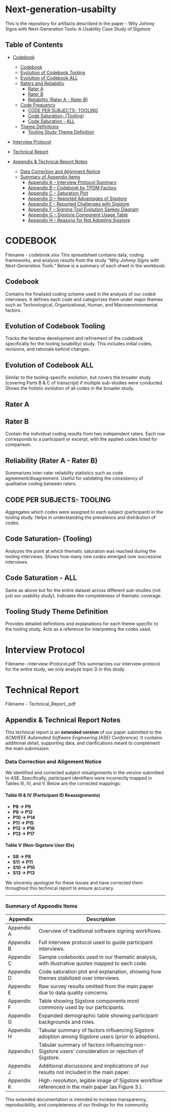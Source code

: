 # Next-generation-usabilty
This is the repository for artifacts described in the paper - Why Johnny Signs with Next-Generation Tools: A Usability Case Study of Sigstore
## Table of Contents

- [Codebook](#codebook)
  - [Codebook](#codebook)
  - [Evolution of Codebook Tooling](#evolution-of-codebook-tooling)
  - [Evolution of Codebook ALL](#evolution-of-codebook-all)
  - [Raters and Reliability]()
    - [Rater A](#rater-a)
    - [Rater B](#rater-b)
    - [Reliability (Rater A - Rater B)](#reliability-rater-a---rater-b)
  - [Code Frequency]()
    - [CODE PER SUBJECTS- TOOLING](#code-per-subjects--tooling)
    - [Code Saturation- (Tooling)](#code-saturation--tooling)
    - [Code Saturation - ALL](#code-saturation---all)
  - [Theme Definitions]()
    - [Tooling Study Theme Definition](#tooling-study-theme-definition)
      
- [Interview Protocol](#interview-protocol)
  
- [Technical Report](#technical-report)
- [Appendix & Technical Report Notes](#appendix--technical-report-notes)
  - [Data Correction and Alignment Notice](#data-correction-and-alignment-notice)
  - [Summary of Appendix Items](#summary-of-appendix-items)
    - [Appendix A – Interview Protocol Summary]()
    - [Appendix B – Codebook by TPOM Factors]()
    - [Appendix C – Saturation Plot]()
    - [Appendix D – Reported Advantages of Sigstore]()
    - [Appendix E – Reported Challenges with Sigstore]()
    - [Appendix F – Signing Tool Evolution Sankey Diagram]()
    - [Appendix G – Sigstore Component Usage Table]()
    - [Appendix H – Reasons for Not Adopting Sigstore]()


# CODEBOOK
Filename - codebook.xlsx
This spreadsheet contains data, coding frameworks, and analysis results from the study *"Why Johnny Signs with Next-Generation Tools."* Below is a summary of each sheet in the workbook:

## Codebook
Contains the finalized coding scheme used in the analysis of our coded interviews. It defines each code and categorizes them under major themes such as Technological, Organizational, Human, and Macroenvironmental factors.

## Evolution of Codebook Tooling
Tracks the iterative development and refinement of the codebook specifically for the tooling (usability) study. This includes initial codes, revisions, and rationale behind changes.

## Evolution of Codebook ALL
Similar to the tooling-specific evolution, but covers the broader study (covering Parts B & C of transcript) if multiple sub-studies were conducted. Shows the holistic evolution of all codes in the broader study.

## Rater A  
## Rater B
Contain the individual coding results from two independent raters. Each row corresponds to a participant or excerpt, with the applied codes listed for comparison.

## Reliability (Rater A - Rater B)
Summarizes inter-rater reliability statistics such as code agreement/disagreement. Useful for validating the consistency of qualitative coding between raters.

## CODE PER SUBJECTS- TOOLING
Aggregates which codes were assigned to each subject (participant) in the tooling study. Helps in understanding the prevalence and distribution of codes.

## Code Saturation- (Tooling)
Analyzes the point at which thematic saturation was reached during the tooling interviews. Shows how many new codes emerged over successive interviews.

## Code Saturation - ALL
Same as above but for the entire dataset across different sub-studies (not just our usability study). Indicates the completeness of thematic coverage.

## Tooling Study Theme Definition
Provides detailed definitions and explanations for each theme specific to the tooling study. Acts as a reference for interpreting the codes used.

# Interview Protocol
Filename--Interview-Protocol.pdf
This summarizes our interview protocol for the entire study, we only analyze topic D in this study. 


# Technical Report
Filename - Technical_Report_.pdf
## Appendix & Technical Report Notes

This technical report is an **extended version** of our paper submitted to the *ACM/IEEE Automated Software Engineering (ASE) Conference)*. It contains additional detail, supporting data, and clarifications meant to complement the main submission.

### Data Correction and Alignment Notice

We identified and corrected subject misalignments in the version submitted to ASE. Specifically, participant identifiers were incorrectly mapped in Tables III, IV, and V. Below are the corrected mappings:

#### Table III & IV (Participant ID Reassignments)
- **P8 → P9**  
- **P9 → P12**  
- **P10 → P14**  
- **P11 → P15**  
- **P12 → P16**  
- **P13 → P17**

#### Table V (Non-Sigstore User IDs)
- **S8 → P8**  
- **S11 → P11**  
- **S10 → P10**  
- **S13 → P13**

We sincerely apologize for these issues and have corrected them throughout this technical report to ensure accuracy.

---

### Summary of Appendix Items

| Appendix | Description |
|----------|-------------|
| Appendix A | Overview of traditional software signing workflows. |
| Appendix B | Full interview protocol used to guide participant interviews. |
| Appendix C | Sample codebooks used in our thematic analysis, with illustrative quotes mapped to each code. |
| Appendix D | Code saturation plot and explanation, showing how themes stabilized over interviews. |
| Appendix E | Raw survey results omitted from the main paper due to data quality concerns. |
| Appendix F | Table showing Sigstore components most commonly used by our participants. |
| Appendix G | Expanded demographic table showing participant backgrounds and roles. |
| Appendix H | Tabular summary of factors influencing Sigstore adoption among Sigstore users (prior to adoption). |
| Appendix I | Tabular summary of factors influencing non-Sigstore users’ consideration or rejection of Sigstore. |
| Appendix J | Additional discussions and implications of our results not included in the main paper. |
| Appendix K | High-resolution, legible image of Sigstore workflow referenced in the main paper (as Figure 3.). |

This extended documentation is intended to increase transparency, reproducibility, and completeness of our findings for the community.
